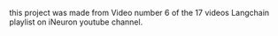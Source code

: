 this project was made from Video number 6 of the 17 videos Langchain playlist on iNeuron youtube channel.